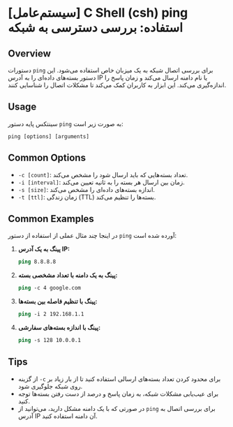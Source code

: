 # [سیستم‌عامل] C Shell (csh) ping استفاده: بررسی دسترسی به شبکه

## Overview
دستورات `ping` برای بررسی اتصال شبکه به یک میزبان خاص استفاده می‌شود. این دستور بسته‌های داده‌ای را به آدرس IP یا نام دامنه ارسال می‌کند و زمان پاسخ را اندازه‌گیری می‌کند. این ابزار به کاربران کمک می‌کند تا مشکلات اتصال را شناسایی کنند.

## Usage
سینتکس پایه دستور `ping` به صورت زیر است:

```
ping [options] [arguments]
```

## Common Options
- `-c [count]`: تعداد بسته‌هایی که باید ارسال شود را مشخص می‌کند.
- `-i [interval]`: زمان بین ارسال هر بسته را به ثانیه تعیین می‌کند.
- `-s [size]`: اندازه بسته‌های داده‌ای را مشخص می‌کند.
- `-t [ttl]`: زمان زندگی (TTL) بسته‌ها را تنظیم می‌کند.

## Common Examples
در اینجا چند مثال عملی از استفاده از دستور `ping` آورده شده است:

1. **پینگ به یک آدرس IP:**
   ```csh
   ping 8.8.8.8
   ```

2. **پینگ به یک دامنه با تعداد مشخصی بسته:**
   ```csh
   ping -c 4 google.com
   ```

3. **پینگ با تنظیم فاصله بین بسته‌ها:**
   ```csh
   ping -i 2 192.168.1.1
   ```

4. **پینگ با اندازه بسته‌های سفارشی:**
   ```csh
   ping -s 128 10.0.0.1
   ```

## Tips
- از گزینه `-c` برای محدود کردن تعداد بسته‌های ارسالی استفاده کنید تا از بار زیاد بر روی شبکه جلوگیری شود.
- برای عیب‌یابی مشکلات شبکه، به زمان پاسخ و درصد از دست رفتن بسته‌ها توجه کنید.
- در صورتی که با یک دامنه مشکل دارید، می‌توانید از `ping` برای بررسی اتصال به آدرس IP آن دامنه استفاده کنید.